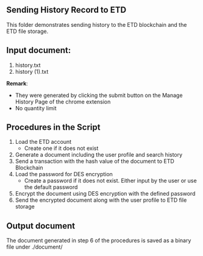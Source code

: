 ## Sending History Record to ETD
This folder demonstrates sending history to the ETD blockchain and the ETD file storage.

## Input document:
1. history.txt
2. history (1).txt

**Remark**: 
* They were generated by clicking the submit button on the Manage History Page of the chrome extension
* No quantity limit

## Procedures in the Script
1. Load the ETD account
	* Create one if it does not exist
2. Generate a document including the user profile and search history
3. Send a transaction with the hash value of the document to ETD Blockchain
4. Load the password for DES encryption
	* Create a password if it does not exist. Either input by the user or use the default password
5. Encrypt the document using DES encryption with the defined password
6. Send the encrypted document along with the user profile to ETD file storage

## Output document
The document generated in step 6 of the procedures is saved as a binary file under ./document/